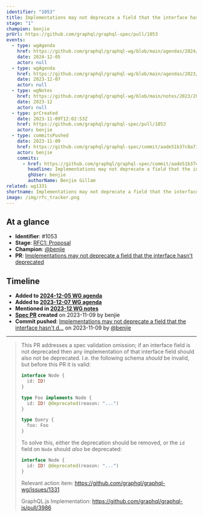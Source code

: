 ```yaml
---
identifier: "1053"
title: Implementations may not deprecate a field that the interface hasn't deprecated
stage: "1"
champion: benjie
prUrl: https://github.com/graphql/graphql-spec/pull/1053
events:
  - type: wgAgenda
    href: https://github.com/graphql/graphql-wg/blob/main/agendas/2024/12-Dec/05-wg-primary.md
    date: 2024-12-05
    actor: null
  - type: wgAgenda
    href: https://github.com/graphql/graphql-wg/blob/main/agendas/2023/12-Dec/07-wg-primary.md
    date: 2023-12-07
    actor: null
  - type: wgNotes
    href: https://github.com/graphql/graphql-wg/blob/main/notes/2023/2023-12.md
    date: 2023-12
    actor: null
  - type: prCreated
    date: 2023-11-09T12:02:53Z
    href: https://github.com/graphql/graphql-spec/pull/1053
    actor: benjie
  - type: commitsPushed
    date: 2023-11-09
    href: https://github.com/graphql/graphql-spec/commit/aade51b37c8a71a6b6e862f6f6dda1be12c7d639
    actor: benjie
    commits:
      - href: https://github.com/graphql/graphql-spec/commit/aade51b37c8a71a6b6e862f6f6dda1be12c7d639
        headline: Implementations may not deprecate a field that the interface hasn't d…
        ghUser: benjie
        authorName: Benjie Gillam
related: wg1331
shortname: Implementations may not deprecate a field that the interface hasn't deprecated
image: /img/rfc_tracker.png
---
```


## At a glance

- **Identifier**: #1053
- **Stage**: [RFC1: Proposal](https://github.com/graphql/graphql-spec/blob/main/CONTRIBUTING.md#stage-1-proposal)
- **Champion**: [@benjie](https://github.com/benjie)
- **PR**: [Implementations may not deprecate a field that the interface hasn't deprecated](https://github.com/graphql/graphql-spec/pull/1053)

<!-- BEGIN_CUSTOM_TEXT -->



<!-- END_CUSTOM_TEXT -->

## Timeline

- **Added to [2024-12-05 WG agenda](https://github.com/graphql/graphql-wg/blob/main/agendas/2024/12-Dec/05-wg-primary.md)**
- **Added to [2023-12-07 WG agenda](https://github.com/graphql/graphql-wg/blob/main/agendas/2023/12-Dec/07-wg-primary.md)**
- **Mentioned in [2023-12 WG notes](https://github.com/graphql/graphql-wg/blob/main/notes/2023/2023-12.md)**
- **[Spec PR](https://github.com/graphql/graphql-spec/pull/1053) created** on 2023-11-09 by benjie
- **Commit pushed**: [Implementations may not deprecate a field that the interface hasn't d…](https://github.com/graphql/graphql-spec/commit/aade51b37c8a71a6b6e862f6f6dda1be12c7d639) on 2023-11-09 by [@benjie](https://github.com/benjie)

<!-- VERBATIM -->

---

> This PR addresses a spec validation omission; if an interface field is not deprecated then any implementation of that interface field should also not be deprecated. I.e. the following schema _should_ be invalid, but before this PR it is valid:
> 
> ```graphql
> interface Node {
>   id: ID!
> }
> 
> type Foo implements Node {
>   id: ID! @deprecated(reason: "...")
> }
> 
> type Query {
>   foo: Foo
> }
> ```
> 
> To solve this, either the deprecation should be removed, or the `id` field on `Node` should _also_ be deprecated:
> 
> ```graphql
> interface Node {
>   id: ID! @deprecated(reason: "...")
> }
> ```
> 
> 
> Relevant action item: https://github.com/graphql/graphql-wg/issues/1331
> 
> GraphQL.js Implementation: https://github.com/graphql/graphql-js/pull/3986

